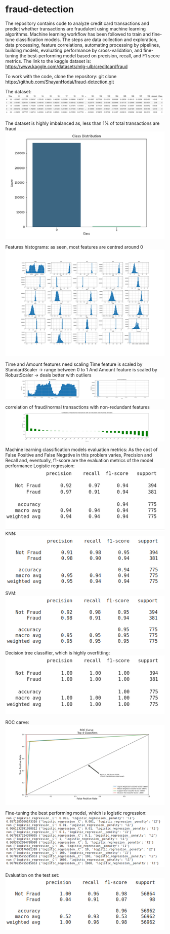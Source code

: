 # fraud-detection
The repository contains code to analyze credit card transactions and predict whether transactions are fraudulent using machine learning algorithms. Machine learning workflow has been followed to train and fine-tune classification models. The steps are data collection and exploration, data processing, feature correlations, automating processing by pipelines, building models, evaluating performance by cross-validation, and fine-tuning the best-performing model based on precision, recall, and F1 score metrics.
The link to the kaggle dataset is: https://www.kaggle.com/datasets/mlg-ulb/creditcardfraud

To work with the code, clone the repository: 
git clone https://github.com/ShayanHodai/fraud-detection.git

The dataset:
![Example Image](images/dataset.png)

The dataset is highly imbalanced as, less than 1% of total transactions are fraud
![Example Image](images/imbalanced%20dataset.png)

Features histograms: as seen, most features are centred around 0
![Example Image](images/features%20histogram.png)

Time and Amount features need scaling
Time feature is scaled by StandardScaler -> range between 0 to 1
And Amount feature is scaled by RobustScaler -> deals better with outliers
![Example Image](images/two_features.png)

correlation of fraud/normal transactions with non-redundant features
![Example Image](images/corr2.png)

Machine learning classification models evaluation metrics:
As the cost of False Positive and False Negative in this problem varies, Precision and Recall and, eventually, f1-score are the evaluation metrics of the model performance
Logistic regression:
![Example Image](images/logistic%20regression.png)
KNN:
![Example Image](images/KNN.png)
SVM:
![Example Image](images/SVM.png)
Decision tree classifier, which is highly overfitting:
![Example Image](images/Decision%20Tree.png)

ROC carve:
![Example Image](images/ROC.png)

Fine-tuning the best performing model, which is logistic regression:
![Example Image](images/fine-tuning.png)

Evaluation on the test set:
![Example Image](images/evaluation%20on%20test.png)

